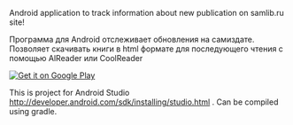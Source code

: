 Android application to track information about new publication on samlib.ru site!


Программа для Android отслеживает обновления на самиздате. 
Позволяет скачивать книги в html формате для последующего чтения с помощью
AlReader или CoolReader



[![Get it on Google Play](https://developer.android.com/images/brand/en_generic_rgb_wo_60.png)](http://play.google.com/store/apps/details?id=monakhv.android.samlib)


This is project for Android Studio  http://developer.android.com/sdk/installing/studio.html . Can be compiled using gradle.

